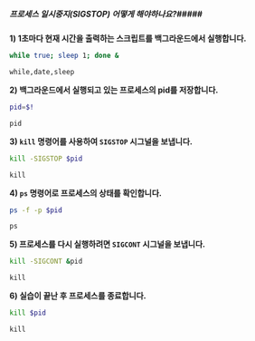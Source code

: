 ##### 프로세스 일시중지(SIGSTOP) 어떻게 해야하나요?#####

**1) 1초마다 현재 시간을 출력하는 스크립트를 백그라운드에서 실행합니다.**
```bash
while true; sleep 1; done &
```
```tech
while,date,sleep
```

**2) 백그라운드에서 실행되고 있는 프로세스의 pid를 저장합니다.**
```bash
pid=$!    
```
```tech
pid
```

**3) `kill` 명령어를 사용하여 `SIGSTOP` 시그널을 보냅니다.**
```bash
kill -SIGSTOP $pid                    
```
```tech
kill
```

**4) `ps` 명령어로 프로세스의 상태를 확인합니다.**
```bash
ps -f -p $pid
```
```tech
ps
```

**5) 프로세스를 다시 실행하려면 `SIGCONT` 시그널을 보냅니다.**
```bash
kill -SIGCONT &pid
```
```tech
kill
```

**6) 실습이 끝난 후 프로세스를 종료합니다.**
```bash
kill $pid
```
```tech
kill
```
